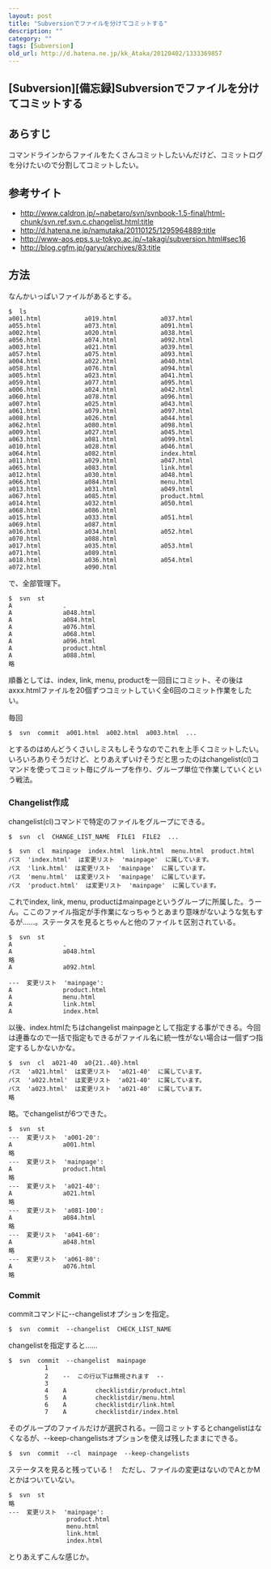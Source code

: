 ```yaml
---
layout: post
title: "Subversionでファイルを分けてコミットする"
description: ""
category: ""
tags: [Subversion]
old_url: http://d.hatena.ne.jp/kk_Ataka/20120402/1333369857
---
```


\[Subversion\]\[備忘録\]Subversionでファイルを分けてコミットする
----------------------------------------------------------------

あらすじ
--------

コマンドラインからファイルをたくさんコミットしたいんだけど、コミットログを分けたいので分割してコミットしたい。

参考サイト
----------

-   <http://www.caldron.jp/~nabetaro/svn/svnbook-1.5-final/html-chunk/svn.ref.svn.c.changelist.html:title>
-   <http://d.hatena.ne.jp/namutaka/20110125/1295964889:title>
-   <http://www-aos.eps.s.u-tokyo.ac.jp/~takagi/subversion.html#sec16>
-   <http://blog.cgfm.jp/garyu/archives/83:title>

方法
----

なんかいっぱいファイルがあるとする。

    $  ls
    a001.html            a019.html            a037.html            a055.html            a073.html            a091.html
    a002.html            a020.html            a038.html            a056.html            a074.html            a092.html
    a003.html            a021.html            a039.html            a057.html            a075.html            a093.html
    a004.html            a022.html            a040.html            a058.html            a076.html            a094.html
    a005.html            a023.html            a041.html            a059.html            a077.html            a095.html
    a006.html            a024.html            a042.html            a060.html            a078.html            a096.html
    a007.html            a025.html            a043.html            a061.html            a079.html            a097.html
    a008.html            a026.html            a044.html            a062.html            a080.html            a098.html
    a009.html            a027.html            a045.html            a063.html            a081.html            a099.html
    a010.html            a028.html            a046.html            a064.html            a082.html            index.html
    a011.html            a029.html            a047.html            a065.html            a083.html            link.html
    a012.html            a030.html            a048.html            a066.html            a084.html            menu.html
    a013.html            a031.html            a049.html            a067.html            a085.html            product.html
    a014.html            a032.html            a050.html            a068.html            a086.html
    a015.html            a033.html            a051.html            a069.html            a087.html
    a016.html            a034.html            a052.html            a070.html            a088.html
    a017.html            a035.html            a053.html            a071.html            a089.html
    a018.html            a036.html            a054.html            a072.html            a090.html

で、全部管理下。

    $  svn  st
    A              .
    A              a048.html
    A              a084.html
    A              a076.html
    A              a068.html
    A              a096.html
    A              product.html
    A              a088.html
    略

順番としては、index,  link,  menu,  productを一回目にコミット、その後はaxxx.htmlファイルを20個ずつコミットしていく全6回のコミット作業をしたい。

毎回

    $  svn  commit  a001.html  a002.html  a003.html  ...  

とするのはめんどうくさいしミスもしそうなのでこれを上手くコミットしたい。いろいろありそうだけど、とりあえずいけそうだと思ったのはchangelist(cl)コマンドを使ってコミット毎にグループを作り、グループ単位で作業していくという戦法。

### Changelist作成

changelist(cl)コマンドで特定のファイルをグループにできる。

    $  svn  cl  CHANGE_LIST_NAME  FILE1  FILE2  ...  

    $  svn  cl  mainpage  index.html  link.html  menu.html  product.html
    パス  'index.html'  は変更リスト  'mainpage'  に属しています。
    パス  'link.html'  は変更リスト  'mainpage'  に属しています。
    パス  'menu.html'  は変更リスト  'mainpage'  に属しています。
    パス  'product.html'  は変更リスト  'mainpage'  に属しています。

これでindex,  link,  menu,  productはmainpageというグループに所属した。うーん。ここのファイル指定が手作業になっちゃうとあまり意味がないような気もするが……。ステータスを見るとちゃんと他のファイルｔ区別されている。

    $  svn  st
    A              .
    A              a048.html
    略
    A              a092.html

    ---  変更リスト  'mainpage':
    A              product.html
    A              menu.html
    A              link.html
    A              index.html

以後、index.htmlたちはchangelist  mainpageとして指定する事ができる。今回は連番なので一括で指定もできるがファイル名に統一性がない場合は一個ずつ指定するしかないかな。

    $  svn  cl  a021-40  a0{21..40}.html
    パス  'a021.html'  は変更リスト  'a021-40'  に属しています。
    パス  'a022.html'  は変更リスト  'a021-40'  に属しています。
    パス  'a023.html'  は変更リスト  'a021-40'  に属しています。
    略

略。でchangelistが6つできた。

    $  svn  st
    ---  変更リスト  'a001-20':
    A              a001.html
    略
    ---  変更リスト  'mainpage':
    A              product.html
    略
    ---  変更リスト  'a021-40':
    A              a021.html
    略
    ---  変更リスト  'a081-100':
    A              a084.html
    略
    ---  変更リスト  'a041-60':
    A              a048.html
    略
    ---  変更リスト  'a061-80':
    A              a076.html
    略

### Commit

commitコマンドに--changelistオプションを指定。

    $  svn  commit  --changelist  CHECK_LIST_NAME

changelistを指定すると……

    $  svn  commit  --changelist  mainpage
              1
              2    --  この行以下は無視されます  --
              3
              4    A        checklistdir/product.html
              5    A        checklistdir/menu.html
              6    A        checklistdir/link.html
              7    A        checklistdir/index.html

そのグループのファイルだけが選択される。一回コミットするとchangelistはなくなるが、--keep-changelistsオプションを使えば残したままにできる。

    $  svn  commit  --cl  mainpage  --keep-changelists

ステータスを見ると残っている！　ただし、ファイルの変更はないのでAとかMとかはついていない。

    $  svn  st
    略
    ---  変更リスト  'mainpage':
                    product.html
                    menu.html
                    link.html
                    index.html

とりあえずこんな感じか。
